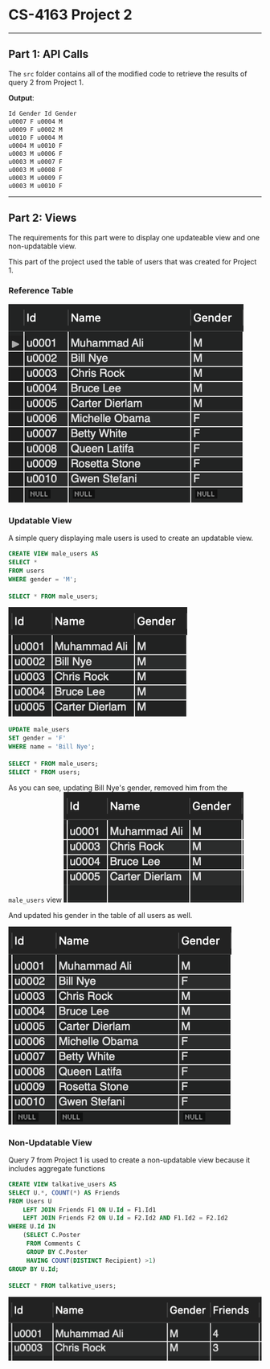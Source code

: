 # CS-4163 Project 2

---

## Part 1: API Calls

The `src` folder contains all of the modified code to retrieve the results of query 2 from Project 1.

**Output**:
```
Id Gender Id Gender 
u0007 F u0004 M 
u0009 F u0002 M 
u0010 F u0004 M 
u0004 M u0010 F 
u0003 M u0006 F 
u0003 M u0007 F 
u0003 M u0008 F 
u0003 M u0009 F 
u0003 M u0010 F 
```

---

## Part 2: Views

The requirements for this part were to display one updateable view and one non-updatable view. 

This part of the project used the table of users that was created for Project 1.

### Reference Table
![refTable](.images/referenceTable.png)

### Updatable View
A simple query displaying male users is used to create an updatable view.
```sql
CREATE VIEW male_users AS
SELECT *
FROM users
WHERE gender = 'M';

SELECT * FROM male_users;
```
![table of male users](.images/male_users.png)

```sql
UPDATE male_users
SET gender = 'F'
WHERE name = 'Bill Nye';

SELECT * FROM male_users;
SELECT * FROM users;
```
As you can see, updating Bill Nye's gender, removed him from the `male_users` view
![Updated male table](.images/updateMale.png)

And updated his gender in the table of all users as well.

![Table without Bill Nye](.images/billNyefemale.png)


### Non-Updatable View
Query 7 from Project 1 is used to create a non-updatable view because it includes aggregate functions
```sql
CREATE VIEW talkative_users AS
SELECT U.*, COUNT(*) AS Friends
FROM Users U
	LEFT JOIN Friends F1 ON U.Id = F1.Id1
    LEFT JOIN Friends F2 ON U.Id = F2.Id2 AND F1.Id2 = F2.Id2
WHERE U.Id IN
	(SELECT C.Poster
	 FROM Comments C
     GROUP BY C.Poster
     HAVING COUNT(DISTINCT Recipient) >1)
GROUP BY U.Id;

SELECT * FROM talkative_users;
```
![non-updatable table](.images/nonUpdatable.png)

